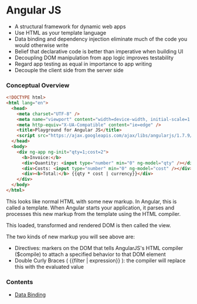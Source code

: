 # Angular JS

- A structural framework for dynamic web apps
- Use HTML as your template language
- Data binding and dependency injection eliminate much of the code you would otherwise write
- Belief that declarative code is better than imperative when building UI
- Decoupling DOM manipulation from app logic improves testability
- Regard app testing as equal in importance to app writing
- Decouple the client side from the server side

### Conceptual Overview

```html
<!DOCTYPE html>
<html lang="en">
  <head>
    <meta charset="UTF-8" />
    <meta name="viewport" content="width=device-width, initial-scale=1.0" />
    <meta http-equiv="X-UA-Compatible" content="ie=edge" />
    <title>Playground for Angular JS</title>
    <script src="https://ajax.googleapis.com/ajax/libs/angularjs/1.7.9/angular.min.js"></script>
  </head>
  <body>
    <div ng-app ng-init="qty=1;cost=2">
      <b>Invoice:</b>
      <div>Quantity: <input type="number" min="0" ng-model="qty" /></div>
      <div>Costs: <input type="number" min="0" ng-model="cost" /></div>
      <div><b>Total:</b> {{qty * cost | currency}}</div>
    </div>
  </body>
</html>
```

This looks like normal HTML with some new markup. In Angular, this is called a template. When Angular starts your application, it parses and processes this new markup from the template using the HTML compiler.

This loaded, transformed and rendered DOM is then called the view.

The two kinds of new markup you will see above are:

- Directives: markers on the DOM that tells AngularJS's HTML compiler (\$compile) to attach a specified behavior to that DOM element
- Double Curly Braces ( {{filter | expression}} ): the compiler will replace this with the evaluated value

### Contents

- [Data Binding]()
